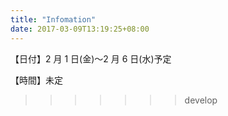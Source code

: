 ```yaml
---
title: "Infomation"
date: 2017-03-09T13:19:25+08:00
---
```


<!-- ### 基本情報 -->

<!-- ここにコンテンツを追加 **ここにコンテンツを追加** [ここにコンテンツを追加](https://gohugo.io) -->

【日付】2 月 1 日(金)〜2 月 6 日(水)予定

【時間】未定

<!-- 【会場】[新宿眼科画廊](https://www.gankagarou.com/)

<<<<<<< HEAD
[【アクセス】](https://docs.wixstatic.com/ugd/5b2301_f502b52dfd0048b8a7f02373ea213e6b.pdf)
![アクセス](img/見取り図.jpg)
=======
【会場見取り図】
![会場見取り図](/img/map.png) -->
>>>>>>> develop
